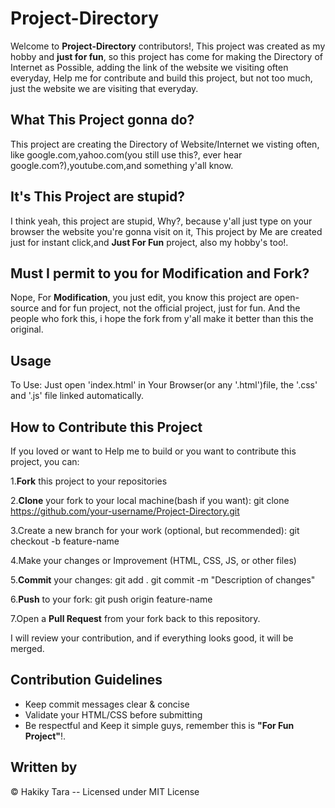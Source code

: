 # Project-Directory
Welcome to **Project-Directory** contributors!, This project was created as my hobby and **just for fun**, so this project has come for making the Directory of Internet as Possible, adding the link of the website we visiting often everyday, Help me for contribute and build this project, but not too much, just the website we are visiting that everyday.
## What This Project gonna do?
This project are creating the Directory of Website/Internet we visting often, like google.com,yahoo.com(you still use this?, ever hear google.com?),youtube.com,and something y'all know.
## It's This Project are stupid?
I think yeah, this project are stupid, Why?, because y'all just type on your browser the website you're gonna visit on it, This project by Me are created just for instant click,and **Just For Fun** project, also my hobby's too!.
## Must I permit to you for Modification and Fork?
Nope, For **Modification**, you just edit, you know this project are open-source and for fun project, not the official project, just for fun. And the people who fork this, i hope the fork from y'all make it better than this the original.
## Usage
To Use: Just open 'index.html' in Your Browser(or any '.html')file, the '.css' and '.js' file linked automatically.
## How to Contribute this Project
If you loved or want to Help me to build or you want to contribute this project, you can:

1.**Fork** this project to your repositories

2.**Clone** your fork to your local machine(bash if you want):
git clone https://github.com/your-username/Project-Directory.git

3.Create a new branch for your work (optional, but recommended):
git checkout -b feature-name

4.Make your changes or Improvement (HTML, CSS, JS, or other files)

5.**Commit** your changes:
git add .
git commit -m "Description of changes"

6.**Push** to your fork:
git push origin feature-name

7.Open a **Pull Request** from your fork back to this repository.

I will review your contribution, and if everything looks good, it will be merged.
## Contribution Guidelines
* Keep commit messages clear & concise
* Validate your HTML/CSS before submitting
* Be respectful and Keep it simple guys, remember this is **"For Fun Project"**!.
## Written by
&copy; Hakiky Tara -- Licensed under MIT License

